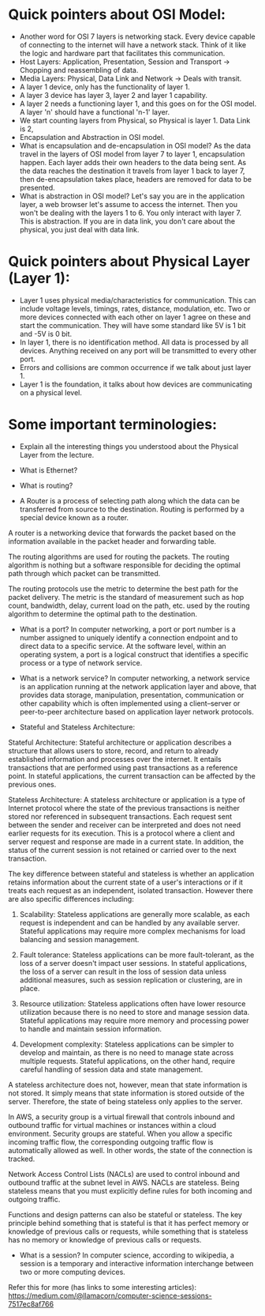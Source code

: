 # Quick pointers about OSI Model:
- Another word for OSI 7 layers is networking stack. Every device capable of connecting to the internet will have a network stack. Think of it like the logic and hardware part that facilitates this communication.
- Host Layers: Application, Presentation, Session and Transport -> Chopping and reassembling of data.
- Media Layers: Physical, Data Link and Network -> Deals with transit.
- A layer 1 device, only has the functionality of layer 1.
- A layer 3 device has layer 3, layer 2 and layer 1 capability.
- A layer 2 needs a functioning layer 1, and this goes on for the OSI model. A layer 'n' should have a functional 'n-1' layer.
- We start counting layers from Physical, so Physical is layer 1. Data Link is 2, 
- Encapsulation and Abstraction in OSI model. 
- What is encapsulation and de-encapsulation in OSI model? As the data travel in the layers of OSI model from layer 7 to layer 1, encapsulation happen. Each layer adds their own headers to the data being sent. As the data reaches the destination it travels from layer 1 back to layer 7, then de-encapsulation takes place, headers are removed for data to be presented.
- What is abstraction in OSI model? Let's say you are in the application layer, a web browser let's assume to access the internet. Then you won't be dealing with the layers 1 to 6. You only interact with layer 7. This is abstraction. If you are in data link, you don't care about the physical, you just deal with data link. 

# Quick pointers about Physical Layer (Layer 1):
- Layer 1 uses physical media/characteristics for communication. This can include voltage levels, timings, rates, distance, modulation, etc. Two or more devices connected with each other on layer 1 agree on these and start the communication. They will have some standard like 5V is 1 bit and -5V is 0 bit.
- In layer 1, there is no identification method. All data is processed by all devices. Anything received on any port will be transmitted to every other port.
- Errors and collisions are common occurrence if we talk about just layer 1.
- Layer 1 is the foundation, it talks about how devices are communicating on a physical level.

# Some important terminologies:

- Explain all the interesting things you understood about the Physical Layer from the lecture.
- What is Ethernet?

- What is routing?
- A Router is a process of selecting path along which the data can be transferred from source to the destination. Routing is performed by a special device known as a router.

A router is a networking device that forwards the packet based on the information available in the packet header and forwarding table.

The routing algorithms are used for routing the packets. The routing algorithm is nothing but a software responsible for deciding the optimal path through which packet can be transmitted.

The routing protocols use the metric to determine the best path for the packet delivery. The metric is the standard of measurement such as hop count, bandwidth, delay, current load on the path, etc. used by the routing algorithm to determine the optimal path to the destination.

- What is a port?
In computer networking, a port or port number is a number assigned to uniquely identify a connection endpoint and to direct data to a specific service. At the software level, within an operating system, a port is a logical construct that identifies a specific process or a type of network service.

- What is a network service?
In computer networking, a network service is an application running at the network application layer and above, that provides data storage, manipulation, presentation, communication or other capability which is often implemented using a client–server or peer-to-peer architecture based on application layer network protocols.

- Stateful and Stateless Architecture:

Stateful Architecture: Stateful architecture or application describes a structure that allows users to store, record, and return to already established information and processes over the internet. It entails transactions that are performed using past transactions as a reference point. In stateful applications, the current transaction can be affected by the previous ones. 

Stateless Architecture: A stateless architecture or application is a type of Internet protocol where the state of the previous transactions is neither stored nor referenced in subsequent transactions. Each request sent between the sender and receiver can be interpreted and does not need earlier requests for its execution. This is a protocol where a client and server request and response are made in a current state. In addition, the status of the current session is not retained or carried over to the next transaction.

The key difference between stateful and stateless is whether an application retains information about the current state of a user's interactions or if it treats each request as an independent, isolated transaction. However there are also specific differences including:

1. Scalability: Stateless applications are generally more scalable, as each request is independent and can be handled by any available server. Stateful applications may require more complex mechanisms for load balancing and session management.

2. Fault tolerance: Stateless applications can be more fault-tolerant, as the loss of a server doesn't impact user sessions. In stateful applications, the loss of a server can result in the loss of session data unless additional measures, such as session replication or clustering, are in place.

3. Resource utilization: Stateless applications often have lower resource utilization because there is no need to store and manage session data. Stateful applications may require more memory and processing power to handle and maintain session information.

4. Development complexity: Stateless applications can be simpler to develop and maintain, as there is no need to manage state across multiple requests. Stateful applications, on the other hand, require careful handling of session data and state management.

A stateless architecture does not, however, mean that state information is not stored. It simply means that state information is stored outside of the server. Therefore, the state of being stateless only applies to the server.

In AWS, a security group is a virtual firewall that controls inbound and outbound traffic for virtual machines or instances within a cloud environment. Security groups are stateful. When you allow a specific incoming traffic flow, the corresponding outgoing traffic flow is automatically allowed as well. In other words, the state of the connection is tracked.

Network Access Control Lists (NACLs) are used to control inbound and outbound traffic at the subnet level in AWS. NACLs are stateless. Being stateless means that you must explicitly define rules for both incoming and outgoing traffic.

Functions and design patterns can also be stateful or stateless. The key principle behind something that is stateful is that it has perfect memory or knowledge of previous calls or requests, while something that is stateless has no memory or knowledge of previous calls or requests.

- What is a session?
In computer science, according to wikipedia, a session is a temporary and interactive information interchange between two or more computing devices. 

Refer this for more (has links to some interesting articles): https://medium.com/@llamacorn/computer-science-sessions-7517ec8af766